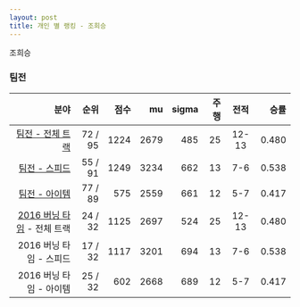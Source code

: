 ```yaml
---
layout: post
title: 개인 별 랭킹 - 조희승
---
```


조희승


### 팀전

| 분야 | 순위 | 점수 | mu | sigma | 주행 | 전적 | 승률 |
|---:|---:|---:|---:|---:|---:|:---:|---:|
| [팀전 - 전체 트랙](../team-full) | 72 / 95 | 1224 | 2679 | 485 | 25 | 12-13 | 0.480 |
| [팀전 - 스피드](../team-speed) | 55 / 91 | 1249 | 3234 | 662 | 13 | 7-6 | 0.538 |
| [팀전 - 아이템](../team-item) | 77 / 89 | 575 | 2559 | 661 | 12 | 5-7 | 0.417 |
| [2016 버닝 타임](../teams-t2016_1) - 전체 트랙 | 24 / 32 | 1125 | 2697 | 524 | 25 | 12-13 | 0.480 |
| 2016 버닝 타임 - 스피드 | 17 / 32 | 1117 | 3201 | 694 | 13 | 7-6 | 0.538 |
| 2016 버닝 타임 - 아이템 | 25 / 32 | 602 | 2668 | 689 | 12 | 5-7 | 0.417 |
